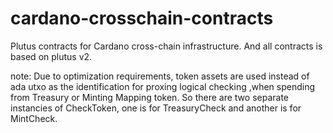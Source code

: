 # cardano-crosschain-contracts
Plutus contracts for Cardano cross-chain infrastructure. And all contracts is based on plutus v2.

note:
Due to optimization requirements, token assets are used instead of ada utxo as the identification for proxing logical checking ,when spending from Treasury or Minting Mapping token.
So there are two separate instancies of CheckToken, one is for TreasuryCheck and another is for MintCheck.